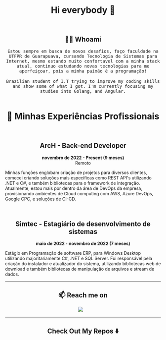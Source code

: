<h1 align="center">  Hi everybody 👋</h1>
  <br>

<h2 align="center"> 👨‍💻 Whoami</h2>
<p align="center">
  <samp> Estou sempre em busca de novos desafios, faço faculdade na UTFPR de Guarapuava, cursando Tecnologia de Sistemas para Internet, mesmo estando muito confortavel com a minha stack atual, continuo estudando novas tecnologias para me aperfeiçoar, pois a minha paixão é a programação!
  </samp>
   <br>
  <br>
  <samp> Brazilian student of I.T trying to improve my coding skills and show some of what I got. I'm currently focusing my studies into Golang, and Angular.
  </samp>
  <br> <br>
</p>

<h1 align="center">🔭 Minhas Experiências Profissionais</h1>
<br>
<h2 align="center">ArcH - Back-end Developer</h2>
<p align="center">
  <strong>novembro de 2022 - Present (9 meses)</strong><br>
  Remoto
</p>
<p>
  Minhas funções englobam criação de projetos para diversos clientes, comecei criando soluções mais específicas como REST API's utilizando .NET e C#, e também bibliotecas para o framework de integração. Atualmente, estou mais por dentro da área de DevOps da empresa, provisionando ambientes de Cloud computing com AWS, Azure DevOps, Google CPC, e soluções de CI-CD.
</p>
<br>
<h2 align="center">Simtec - Estagiário de desenvolvimento de sistemas</h2>
<p align="center">
  <strong>maio de 2022 - novembro de 2022 (7 meses)</strong>
</p>
<p>
  Estágio em Programação de software ERP, para Windows Desktop utilizando majoritariamente C#, .NET e SQL Server. Fui responsável pela criação do instalador e atualizador do sistema, utilizando bibliotecas web de download e também bibliotecas de manipulação de arquivos e stream de dados.
</p>
<hr>


<h2  align="center">📫 Reach me on</h2>
<p align="center">
  <a target="_blank"href="https://www.linkedin.com/in/murilo-marcal-a66401219/"><img src="https://img.shields.io/badge/linkedin-%230077B5.svg?&style=for-the-badge&logo=linkedin&logoColor=white" /></a>&nbsp;&nbsp;&nbsp;&nbsp;
</p>

<hr>

<h2  align="center"> Check Out My Repos ⬇️ </h2>
